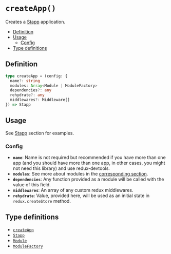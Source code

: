# `createApp()`

Creates a [Stapp](/api/Stapp.html) application.

<!-- START doctoc generated TOC please keep comment here to allow auto update -->
<!-- DON'T EDIT THIS SECTION, INSTEAD RE-RUN doctoc TO UPDATE -->


- [Definition](#definition)
- [Usage](#usage)
  - [Config](#config)
- [Type definitions](#type-definitions)

<!-- END doctoc generated TOC please keep comment here to allow auto update -->

## Definition

```typescript
type createApp = (config: {
  name?: string
  modules: Array<Module | ModuleFactory>
  dependencies?: any
  rehydrate?: any
  middlewares?: Middleware[]
}) => Stapp
```

## Usage
See [Stapp](/api/Stapp.html) section for examples.

### Config

* **`name`**: Name is not required but recommended if you have more than one app (and you should have more than one app, in other cases, you might not need this library) and use redux-devtools. 
* **`modules`**: See more about modules in the [corresponding section](/usage/modules.html).
* **`dependencies`**: Any function provided as a module will be called with the value of this field.
* **`middlewares`**: An array of any custom redux middlewares.
* **`rehydrate`**: Value, provided here, will be used as an initial state in `redux.createStore` method.

## Type definitions

* [`createApp`](/types.html#createApp)
* [`Stapp`](/types.html#stapp)
* [`Module`](/types.html#module)
* [`ModuleFactory`](/types.html#modulefactory)

